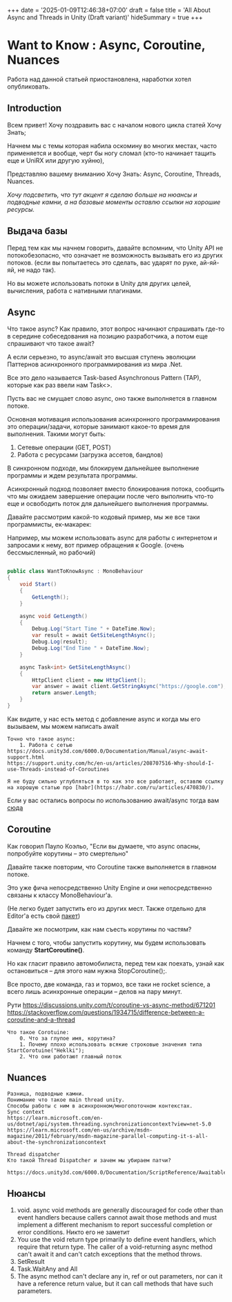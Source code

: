+++
date = '2025-01-09T12:46:38+07:00'
draft = false
title = 'All About Async and Threads in Unity (Draft variant)'
hideSummary = true
+++

# Want to Know : Async, Coroutine, Nuances

Работа над данной статьей приостановлена, наработки хотел опубликовать. 

## Introduction

Всем привет! Хочу поздравить вас с началом нового цикла статей Хочу Знать;

Начнем мы с темы которая набила оскомину во многих местах, часто применяется и вообще, черт бы ногу сломал (кто-то начинает тащить еще и UniRX или другую хуйню), 

Представляю вашему вниманию Хочу Знать: Async, Coroutine, Threads, Nuances.

_Хочу подсветить, что тут акцент я сделаю больше на нюансы и подводные камни, а на базовые моменты оставлю ссылки на хорошие ресурсы._

## Выдача базы


Перед тем как мы начнем говорить, давайте вспомним, что Unity API не потокобезопасно,
что означает не возможность вызывать его из других потоков.  (если вы попытаетесь это сделать, вас ударят по руке, ай-яй-яй, не надо так).

Но вы можете использовать потоки в Unity для других целей, вычисления, работа с нативными плагинами.

## Async
Что такое async? Как правило, этот вопрос начинают спрашивать где-то в середине собеседования на позицию разработчика, а потом еще спрашивают что такое await?

А если серьезно, то async/await это высшая ступень эволюции Паттернов асинхронного программирования из мира .Net.

Все это дело называется Task-based Asynchronous Pattern (TAP), которые как раз ввели нам Task<>.

Пусть вас не смущает слово async, оно также выполняется в главном потоке. 

Основная мотивация использования асинхронного программирования это операции/задачи, которые занимают какое-то время для выполнения.
Такими могут быть:
1. Сетевые операции (GET, POST)
2. Работа с ресурсами (загрузка ассетов, бандлов)

В синхронном подходе, мы блокируем дальнейшее выполнение программы и ждем результата программы.

Асинхронный подход позволяет вместо блокирования потока, сообщить что мы ожидаем завершение операции после чего выполнить что-то еще и освободить поток для дальнейшего выполнения программы.

Давайте рассмотрим какой-то кодовый пример, мы же все таки программисты, ек-макарек:

Например, мы можем использовать async для работы с интернетом и запросами к нему, вот пример обращения к Google. 
(очень бессмысленный, но рабочий)

```csharp

public class WantToKnowAsync : MonoBehaviour
{
    void Start()
    {
        GetLength();
    }

    async void GetLength()
    {
        Debug.Log("Start Time " + DateTime.Now);
        var result = await GetSiteLengthAsync();
        Debug.Log(result);
        Debug.Log("End Time " + DateTime.Now);
    }

    async Task<int> GetSiteLengthAsync()
    {
        HttpClient client = new HttpClient();
        var answer = await client.GetStringAsync("https://google.com");
        return answer.Length;
    }
}

```
Как видите, у нас есть метод с добавление async и когда мы его вызываем, мы можем написать await 

    Точно что такое async:
        1. Работа с сетью
    https://docs.unity3d.com/6000.0/Documentation/Manual/async-await-support.html
    https://support.unity.com/hc/en-us/articles/208707516-Why-should-I-use-Threads-instead-of-Coroutines

    Я не буду сильно углубляться в то как это все работает, оставлю ссылку на хорошую статью про [habr](https://habr.com/ru/articles/470830/).


Если у вас остались вопросы по использованию await/async тогда вам [сюда](https://learn.microsoft.com/en-us/dotnet/csharp/asynchronous-programming/)

## Coroutine

Как говорил Пауло Коэльо, "Если вы думаете, что async опасны, попробуйте корутины – это смертельно"

Давайте также повторим, что Coroutine также выполняется в главном потоке.

Это уже фича непосредственно Unity Engine и они непосредственно связаны к классу MonoBehaviour'а.

(Не легко будет запустить его из других мест. Также отдельно для Editor'а есть свой [пакет](https://docs.unity3d.com/Packages/com.unity.editorcoroutines@1.0/manual/index.html))

Давайте же посмотрим, как нам съесть корутины по частям?

Начнем с того, чтобы запустить корутину, мы будем использовать команду **StartCoroutine()**.

Но как гласит правило автомобилиста, перед тем как поехать, узнай как остановиться – для этого нам нужна StopCoroutine();.

Все просто, две команда, газ и тормоз, все таки не rocket science, а всего лишь асинхронные операции – делов на пару минут.



Рути
    https://discussions.unity.com/t/coroutine-vs-async-method/671201
    https://stackoverflow.com/questions/1934715/difference-between-a-coroutine-and-a-thread

    Что такое Corotuine:
        0. Что за глупое имя, корутина?
        1. Почему плохо использовать всякие строковые значения типа StartCorotuine("Heklki");
        2. Что они работают главный поток

## Nuances
    Разница, подводные камни. 
    Понимание что такое main thread unity. 
    Способы работы с ним в асинхронном/многопоточном контекстах.
    Sync context
    https://learn.microsoft.com/en-us/dotnet/api/system.threading.synchronizationcontext?view=net-5.0
    https://learn.microsoft.com/en-us/archive/msdn-magazine/2011/february/msdn-magazine-parallel-computing-it-s-all-about-the-synchronizationcontext

    Thread dispatcher
    Кто такой Thread Dispatcher и зачем мы убираем патчи?

    https://docs.unity3d.com/6000.0/Documentation/ScriptReference/Awaitable.html



## Нюансы

1. void. async void methods are generally discouraged for code other than event handlers because callers cannot await those methods and must implement a different mechanism to report successful completion or error conditions. Никто его не заметит
2. You use the void return type primarily to define event handlers, which require that return type. The caller of a void-returning async method can't await it and can't catch exceptions that the method throws.
3. SetResult
4. Task.WaitAny and All
5. The async method can't declare any in, ref or out parameters, nor can it have a reference return value, but it can call methods that have such parameters.